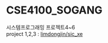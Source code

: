 # CSE4100_SOGANG
시스템프로그래밍 프로젝트4~6
<br/>
project 1,2,3 : [limdongjin/sic_xe](https://github.com/limdongjin/sic_xe)
